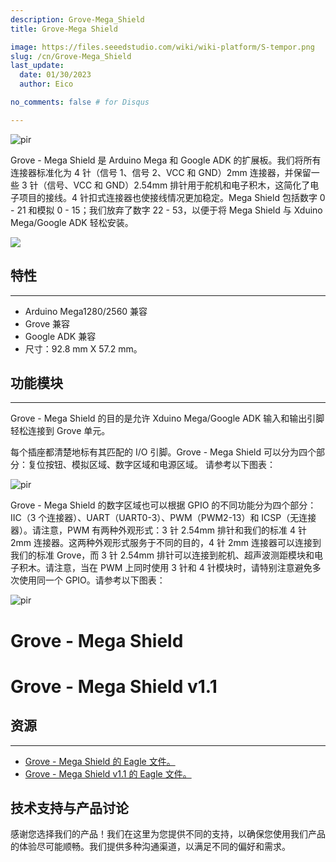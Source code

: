 ```yaml
---
description: Grove-Mega_Shield
title: Grove-Mega Shield

image: https://files.seeedstudio.com/wiki/wiki-platform/S-tempor.png
slug: /cn/Grove-Mega_Shield
last_update:
  date: 01/30/2023  
  author: Eico 

no_comments: false # for Disqus

---
```

<p style={{textAlign: 'center'}}><img src="https://files.seeedstudio.com/wiki/Grove-Mega_Shield/img/500px-Megashieldn1_03.jpg" alt="pir" width={600} height="auto" /></p>

Grove - Mega Shield 是 Arduino Mega 和 Google ADK 的扩展板。我们将所有连接器标准化为 4 针（信号 1、信号 2、VCC 和 GND）2mm 连接器，并保留一些 3 针（信号、VCC 和 GND）2.54mm 排针用于舵机和电子积木，这简化了电子项目的接线。4 针扣式连接器也使接线情况更加稳定。Mega Shield 包括数字 0 - 21 和模拟 0 - 15；我们放弃了数字 22 - 53，以便于将 Mega Shield 与 Xduino Mega/Google ADK 轻松安装。

<p style={{textAlign: 'center'}}><a href="https://www.seeedstudio.com/Grove-Mega-Shield-v12-p-2539.html" target="_blank"><img src="https://files.seeedstudio.com/wiki/Seeed-WiKi/docs/images/300px-Get_One_Now_Banner-ragular.png" /></a></p>

## 特性
---
- Arduino Mega1280/2560 兼容
- Grove 兼容
- Google ADK 兼容
- 尺寸：92.8 mm X 57.2 mm。

## 功能模块
---
Grove - Mega Shield 的目的是允许 Xduino Mega/Google ADK 输入和输出引脚轻松连接到 Grove 单元。

每个插座都清楚地标有其匹配的 I/O 引脚。Grove - Mega Shield 可以分为四个部分：复位按钮、模拟区域、数字区域和电源区域。
请参考以下图表：

<p style={{textAlign: 'center'}}><img src="https://files.seeedstudio.com/wiki/Grove-Mega_Shield/img/Megashield001.jpg" alt="pir" width={600} height="auto" /></p>

Grove - Mega Shield 的数字区域也可以根据 GPIO 的不同功能分为四个部分：IIC（3 个连接器）、UART（UART0-3）、PWM（PWM2-13）和 ICSP（无连接器）。请注意，PWM 有两种外观形式：3 针 2.54mm 排针和我们的标准 4 针 2mm 连接器。这两种外观形式服务于不同的目的，4 针 2mm 连接器可以连接到我们的标准 Grove，而 3 针 2.54mm 排针可以连接到舵机、超声波测距模块和电子积木。请注意，当在 PWM 上同时使用 3 针和 4 针模块时，请特别注意避免多次使用同一个 GPIO。请参考以下图表：

<p style={{textAlign: 'center'}}><img src="https://files.seeedstudio.com/wiki/Grove-Mega_Shield/img/Megashield002.jpg" alt="pir" width={600} height="auto" /></p>

# Grove - Mega Shield
<div className="altium-ecad-viewer" data-project-src="https://files.seeedstudio.com/wiki/Grove-Mega_Shield/res/Eagle_file_of_Megashield.zip" style={{borderRadius: '0px 0px 4px 4px', height: 500, borderStyle: 'solid', borderWidth: 1, borderColor: 'rgb(241, 241, 241)', overflow: 'hidden', maxWidth: 1280, maxHeight: 700, boxSizing: 'border-box'}}>
</div>


# Grove - Mega Shield v1.1
<div className="altium-ecad-viewer" data-project-src="https://files.seeedstudio.com/wiki/Grove-Mega_Shield/res/Eagle_file_of_Megashield_v1.1.zip" style={{borderRadius: '0px 0px 4px 4px', height: 500, borderStyle: 'solid', borderWidth: 1, borderColor: 'rgb(241, 241, 241)', overflow: 'hidden', maxWidth: 1280, maxHeight: 700, boxSizing: 'border-box'}}>
</div>


## 资源
---
- [Grove - Mega Shield 的 Eagle 文件。](https://files.seeedstudio.com/wiki/Grove-Mega_Shield/res/Eagle_file_of_Megashield.zip)
- [Grove - Mega Shield v1.1 的 Eagle 文件。](https://files.seeedstudio.com/wiki/Grove-Mega_Shield/res/Eagle_file_of_Megashield_v1.1.zip)

## 技术支持与产品讨论
感谢您选择我们的产品！我们在这里为您提供不同的支持，以确保您使用我们产品的体验尽可能顺畅。我们提供多种沟通渠道，以满足不同的偏好和需求。

<div class="button_tech_support_container">
<a href="https://forum.seeedstudio.com/" class="button_forum"></a> 
<a href="https://www.seeedstudio.com/contacts" class="button_email"></a>
</div>

<div class="button_tech_support_container">
<a href="https://discord.gg/eWkprNDMU7" class="button_discord"></a> 
<a href="https://github.com/Seeed-Studio/wiki-documents/discussions/69" class="button_discussion"></a>
</div>